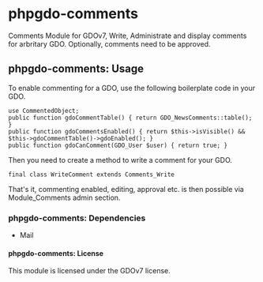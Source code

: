 # phpgdo-comments

Comments Module for GDOv7, Write, Administrate and display comments for arbritary GDO.
Optionally, comments need to be approved.

## phpgdo-comments: Usage

To enable commenting for a GDO, use the following boilerplate code in your GDO.

    use CommentedObject;
    public function gdoCommentTable() { return GDO_NewsComments::table(); }
    public function gdoCommentsEnabled() { return $this->isVisible() && $this->gdoCommentTable()->gdoEnabled(); }
    public function gdoCanComment(GDO_User $user) { return true; }

Then you need to create a method to write a comment for your GDO.

    final class WriteComment extends Comments_Write

That's it, commenting enabled, editing, approval etc. is then possible via Module_Comments admin section.

### phpgdo-comments: Dependencies

- Mail

#### phpgdo-comments: License

This module is licensed under the GDOv7 license.
